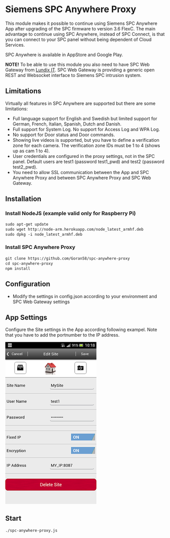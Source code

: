 # Siemens SPC Anywhere Proxy

This module makes it possible to continue using Siemens SPC Anywhere App after upgrading of the SPC firmware to version 3.6 FlexC. The main advantage to continue using SPC Anywhere, instead of SPC Connect, is that you can connect to your SPC panel without being dependent of Cloud Services.

SPC Anywhere is available in AppStore and Google Play.

<b>NOTE!</b> To be able to use this module you also need to have SPC Web Gateway from [Lundix IT](http://www.lundix.se/smarta-losningar). SPC Web Gateway is providing a generic open REST and Websocket interface to Siemens SPC intrusion system.

## Limitations
Virtually all features in SPC Anywhere are supported but there are some limitations:
  - Full language support for English and Swedish but limited support for German, French, Italian, Spanish, Dutch and Danish.
  - Full support for System Log. No support for Access Log and WPA Log.
  - No support for Door status and Door commands.
  - Showing live videos is supported, but you have to define a verification zone for each camera. The verification zone IDs must be 1 to 4 (shows up as cam 1 to 4).
  - User credentials are configured in the proxy settings, not in the SPC panel. Default users are test1 (password test1_pwd) and test2 (password test2_pwd).
  - You need to allow SSL communication between the App and SPC Anywhere Proxy and between SPC Anywhere Proxy and SPC Web Gateway.
  
## Installation
### Install NodeJS (example valid only for Raspberry Pi)
	sudo apt-get update
	sudo wget http://node-arm.herokuapp.com/node_latest_armhf.deb
	sudo dpkg -i node_latest_armhf.deb
        
### Install SPC Anywhere Proxy 
	git clone https://github.com/Goran58/spc-anywhere-proxy
	cd spc-anywhere-proxy
	npm install
	
## Configuration

- Modify the settings in config.json according to your environment and SPC Web Gateway settings

## App Settings
Configure the Site settings in the App according following exampel. Note that you have to add the portnumber to the IP address.

![SPC Anywhere Site Settings](./images/spc-anywhere-site-settings.png) 

## Start
	./spc-anywhere-proxy.js

